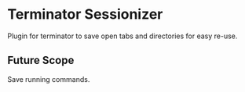 # Terminator Sessionizer

Plugin for terminator to save open tabs and directories for easy re-use.

## Future Scope

Save running commands.